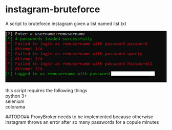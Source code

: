 # instagram-bruteforce
A script to bruteforce instagram given a list named list.txt

![alt text](https://raw.githubusercontent.com/alvixeon/instagram-bruteforce/master/pictures/example.png)


this script requires the following things  
python 3+  
selenium  
colorama  


##TODO##
ProxyBroker needs to be implemented because otherwise instagram throws an error after so many passwords for a copule minutes
